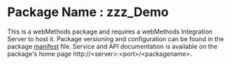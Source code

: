 # Package Name : zzz_Demo
This is a webMethods package and requires a webMethods Integration Server to host it. Package versioning and configuration can be found in the package [manifest](./zzz_Demo/manifest.v3) file. Service and API documentation is available on the package's home page http://&lt;server&gt;:&lt;port&gt;/&lt;packagename>.